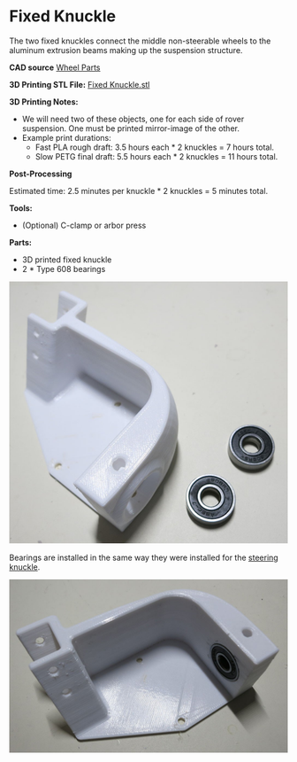 # Fixed Knuckle

The two fixed knuckles connect the middle non-steerable wheels to the aluminum extrusion beams making up the suspension structure.

**CAD source** [Wheel Parts](https://cad.onshape.com/documents/43678ef564a43281c83e1aef/w/392bbf8745395bc24367a35c/e/97ee620b9a27889d24f20c4d)

**3D Printing STL File:** [Fixed Knuckle.stl](../STL/Fixed%20Knuckle.stl)

**3D Printing Notes:**
* We will need two of these objects, one for each side of rover suspension. One must be printed mirror-image of the other.
* Example print durations:
  * Fast PLA rough draft: 3.5 hours each * 2 knuckles = 7 hours total.
  * Slow PETG final draft: 5.5 hours each * 2 knuckles = 11 hours total.

**Post-Processing**

Estimated time: 2.5 minutes per knuckle * 2 knuckles = 5 minutes total.

**Tools:**
* (Optional) C-clamp or arbor press

**Parts:**
* 3D printed fixed knuckle
* 2 * Type 608 bearings

![Fixed Knuckle Parts](images/FixedKnuckle-Parts.jpg)

Bearings are installed in the same way they were installed for the [steering knuckle](Print%20Steering%20Knuckle.md).

![Fixed Knuckle with bearings installed](images/FixedKnuckle-Complete.jpg)
